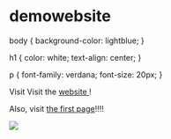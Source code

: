 # demowebsite
 body {
  background-color: lightblue;
}

h1 {
  color: white;
  text-align: center;
}

p {
  font-family: verdana;
  font-size: 20px;
}

Visit 
Visit the <a href="https://deletins.github.io/demowebsite/"> website </a>!

Also, visit <a href="https://deletins.github.io/demowebsite/first">the first page</a>!!!!

<img src="PXL_20250223_143115697.png">


